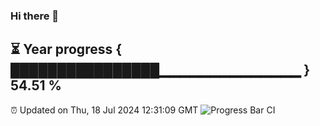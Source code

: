 ### Hi there 👋
⏳ Year progress { ████████████████▁▁▁▁▁▁▁▁▁▁▁▁▁▁ } 54.51 %
---
⏰ Updated on Thu, 18 Jul 2024 12:31:09 GMT
![Progress Bar CI](https://github.com/liununu/liununu/workflows/Progress%20Bar%20CI/badge.svg)
